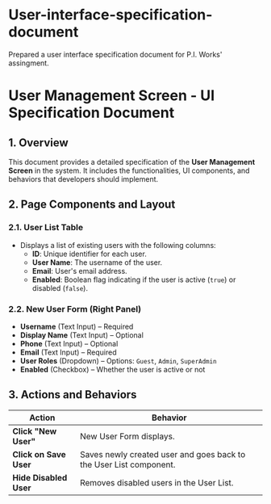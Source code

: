 # User-interface-specification-document
Prepared a user interface specification document for P.I. Works' assingment.
# User Management Screen - UI Specification Document

## 1. Overview
This document provides a detailed specification of the **User Management Screen** in the system. It includes the functionalities, UI components, and behaviors that developers should implement.

## 2. Page Components and Layout
### 2.1. User List Table
- Displays a list of existing users with the following columns:
  - **ID**: Unique identifier for each user.
  - **User Name**: The username of the user.
  - **Email**: User's email address.
  - **Enabled**: Boolean flag indicating if the user is active (`true`) or disabled (`false`).

### 2.2. New User Form (Right Panel)
- **Username** (Text Input) – Required
- **Display Name** (Text Input) – Optional
- **Phone** (Text Input) – Optional
- **Email** (Text Input) – Required
- **User Roles** (Dropdown) – Options: `Guest`, `Admin`, `SuperAdmin`
- **Enabled** (Checkbox) – Whether the user is active or not

## 3. Actions and Behaviors
| **Action** | **Behavior** |
|------------|-------------|
| **Click "New User"** | New User Form displays. |
| **Click on Save User** | Saves newly created user and goes back to the User List component. |
| **Hide Disabled User** | Removes disabled users in the User List. |
